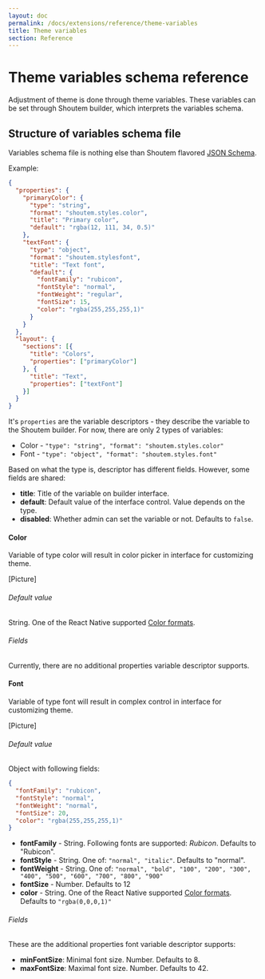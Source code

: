 ```yaml
---
layout: doc
permalink: /docs/extensions/reference/theme-variables
title: Theme variables
section: Reference
---
```


# Theme variables schema reference

Adjustment of theme is done through theme variables. These variables can be set through Shoutem builder, which interprets the variables schema.

## Structure of variables schema file

Variables schema file is nothing else than Shoutem flavored [JSON Schema](https://spacetelescope.github.io/understanding-json-schema/UnderstandingJSONSchema.pdf).

Example:

```JSON
{
  "properties": {
    "primaryColor": {
      "type": "string",
      "format": "shoutem.styles.color",
      "title": "Primary color",
      "default": "rgba(12, 111, 34, 0.5)"
    },
    "textFont": {
      "type": "object",
      "format": "shoutem.stylesfont",
      "title": "Text font",
      "default": {
        "fontFamily": "rubicon",
        "fontStyle": "normal",
        "fontWeight": "regular",
        "fontSize": 15,
        "color": "rgba(255,255,255,1)"
      }
    }
  },
  "layout": {
    "sections": [{
      "title": "Colors",
      "properties": ["primaryColor"]
    }, {
      "title": "Text",
      "properties": ["textFont"]
    }]
  }
}
```

It's `properties` are the variable descriptors - they describe the variable to the Shoutem builder. For now, there are only 2 types of variables:

- Color - `"type": "string", "format": "shoutem.styles.color"`
- Font - `"type": "object", "format": "shoutem.styles.font"`

Based on what the type is, descriptor has different fields. However, some fields are shared:

- **title**: Title of the variable on builder interface.
- **default**: Default value of the interface control. Value depends on the type.
- **disabled**: Whether admin can set the variable or not. Defaults to `false`.

#### Color

Variable of type color will result in color picker in interface for customizing theme.

[Picture]

###### Default value

String. One of the React Native supported [Color formats](https://facebook.github.io/react-native/docs/colors.html).


###### Fields 

Currently, there are no additional properties variable descriptor supports.

#### Font

Variable of type font will result in complex control in interface for customizing theme.

[Picture]

###### Default value

Object with following fields:

```JSON
{
  "fontFamily": "rubicon",
  "fontStyle": "normal",
  "fontWeight": "normal",
  "fontSize": 20,
  "color": "rgba(255,255,255,1)"
}
```

- **fontFamily** - String. Following fonts are supported: _Rubicon_. Defaults to "Rubicon".
- **fontStyle** - String. One of: `"normal", "italic"`. Defaults to "normal".
- **fontWeight** - String. One of: `"normal", "bold", "100", "200", "300", "400", "500", "600", "700", "800", "900"`
- **fontSize** - Number. Defaults to 12
- **color** - String. One of the React Native supported [Color formats](https://facebook.github.io/react-native/docs/colors.html). Defaults to `"rgba(0,0,0,1)"`

###### Fields 

These are the additional properties font variable descriptor supports:

- **minFontSize**: Minimal font size. Number. Defaults to 8.
- **maxFontSize**: Maximal font size. Number. Defaults to 42.
